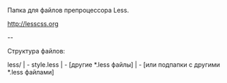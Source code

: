 
Папка для файлов препроцессора Less.

http://lesscss.org


--

Структура файлов:


less/
| - style.less
| - [другие *.less файлы]
| - [или подпапки с другими *.less файлами]


